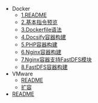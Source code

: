 * Docker
  * [1.README](/person/Docker/)
  * [2.基本指令预览](/person/Docker/基本指令预览)
  * [3.Dockerfile语法](/person/Docker/Dockerfile语法)
  * [4.Docsify容器构建](/person/Docker/Docsify容器构建)
  * [5.PHP容器构建](/person/Docker/PHP容器构建)
  * [6.Nginx容器构建](/person/Docker/Nginx容器构建)
  * [7.Nginx容器支持FastDFS模块](/person/Docker/Nginx容器支持FastDFS模块)
  * [8.FastDFS容器构建](/person/Docker/FastDFS容器构建)
* VMware
  * [README](/person/Docker/VMware/)
  * [扩容](/person/Docker/VMware/VMware扩容)
* [README](/person/)